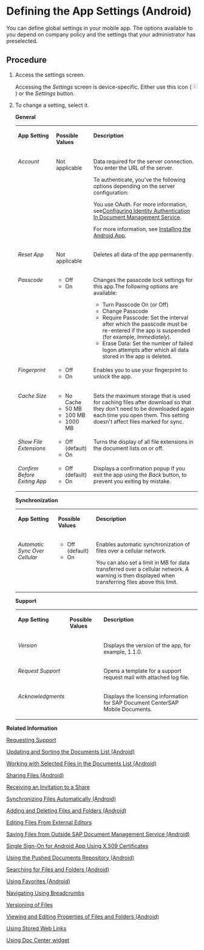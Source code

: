<!-- loio5468c2412201434a860b6e4436530db1 -->

# Defining the App Settings \(Android\)

You can define global settings in your mobile app. The options available to you depend on company policy and the settings that your administrator has preselected.



## Procedure

1.  Access the settings screen.

    Accessing the *Settings* screen is device-specific. Either use this icon \(![Android Settings Icon](images/Android_Settings_Icon_189c142.jpg)\) or the *Settings* button.

2.  To change a setting, select it.

    **General**


    <table>
    <tr>
    <th valign="top">

    App Setting
    
    </th>
    <th valign="top">

    Possible Values
    
    </th>
    <th valign="top">

    Description
    
    </th>
    </tr>
    <tr>
    <td valign="top">
    
    *Account*
    
    </td>
    <td valign="top">
    
    Not applicable
    
    </td>
    <td valign="top">
    
    Data required for the server connection. You enter the URL of the server.

    To authenticate, you've the following options depending on the server configuration:

    You use OAuth. For more information, see[Configuring Identity Authentication In Document Management Service](configuring-identity-authentication-in-document-management-service-cf44481.md).

    For more information, see [Installing the Android App](installing-the-android-app-1662355.md).
    
    </td>
    </tr>
    <tr>
    <td valign="top">
    
    *Reset App*
    
    </td>
    <td valign="top">
    
    Not applicable
    
    </td>
    <td valign="top">
    
    Deletes all data of the app permanently.
    
    </td>
    </tr>
    <tr>
    <td valign="top">
    
    *Passcode*
    
    </td>
    <td valign="top">
    
    -   Off
    -   On


    
    </td>
    <td valign="top">
    
    Changes the passcode lock settings for this app.The following options are available:

    -   Turn Passcode On \(or Off\)
    -   Change Passcode
    -   Require Passcode: Set the interval after which the passcode must be re-entered if the app is suspended \(for example, *Immediately*\).
    -   Erase Data: Set the number of failed logon attempts after which all data stored in the app is deleted.


    
    </td>
    </tr>
    <tr>
    <td valign="top">
    
    *Fingerprint*
    
    </td>
    <td valign="top">
    
    -   Off
    -   On


    
    </td>
    <td valign="top">
    
    Enables you to use your fingerprint to unlock the app.
    
    </td>
    </tr>
    <tr>
    <td valign="top">
    
    *Cache Size*
    
    </td>
    <td valign="top">
    
    -   No Cache
    -   50 MB
    -   100 MB
    -   1000 MB


    
    </td>
    <td valign="top">
    
    Sets the maximum storage that is used for caching files after download so that they don't need to be downloaded again each time you open them. This setting doesn't affect files marked for sync.
    
    </td>
    </tr>
    <tr>
    <td valign="top">
    
    *Show File Extensions*
    
    </td>
    <td valign="top">
    
    -   Off \(default\)
    -   On


    
    </td>
    <td valign="top">
    
    Turns the display of all file extensions in the document lists on or off.
    
    </td>
    </tr>
    <tr>
    <td valign="top">
    
    *Confirm Before Exiting App*
    
    </td>
    <td valign="top">
    
    -   Off \(default\)
    -   On


    
    </td>
    <td valign="top">
    
    Displays a confirmation popup if you exit the app using the *Back* button, to prevent you exiting by mistake.
    
    </td>
    </tr>
    </table>
    
    **Synchronization**


    <table>
    <tr>
    <th valign="top">

    App Setting
    
    </th>
    <th valign="top">

    Possible Values
    
    </th>
    <th valign="top">

    Description
    
    </th>
    </tr>
    <tr>
    <td valign="top">
    
    *Automatic Sync Over Cellular*
    
    </td>
    <td valign="top">
    
    -   Off \(default\)
    -   On


    
    </td>
    <td valign="top">
    
    Enables automatic synchronization of files over a cellular network.

    You can also set a limit in MB for data transferred over a cellular network. A warning is then displayed when transferring files above this limit.
    
    </td>
    </tr>
    </table>
    
    **Support**


    <table>
    <tr>
    <th valign="top">

    App Setting
    
    </th>
    <th valign="top">

    Possible Values
    
    </th>
    <th valign="top">

    Description
    
    </th>
    </tr>
    <tr>
    <td valign="top">
    
    *Version*
    
    </td>
    <td valign="top">
    
     
    
    </td>
    <td valign="top">
    
    Displays the version of the app, for example, 1.1.0.
    
    </td>
    </tr>
    <tr>
    <td valign="top">
    
    *Request Support*
    
    </td>
    <td valign="top">
    
     
    
    </td>
    <td valign="top">
    
    Opens a template for a support request mail with attached log file.
    
    </td>
    </tr>
    <tr>
    <td valign="top">
    
    *Acknowledgments*
    
    </td>
    <td valign="top">
    
     
    
    </td>
    <td valign="top">
    
    Displays the licensing information for SAP Document CenterSAP Mobile Documents.
    
    </td>
    </tr>
    </table>
    

**Related Information**  


[Requesting Support](requesting-support-10d5a5a.md "In the Android app of SAP Document Management Service, the Request Support feature is available in the Settings dialog.")

[Updating and Sorting the Documents List \(Android\)](updating-and-sorting-the-documents-list-android-73d5880.md "The SAP Document Management Service app refreshes the list of documents whenever you navigate to a folder.")

[Working with Selected Files in the Documents List \(Android\)](working-with-selected-files-in-the-documents-list-android-3fdff64.md "The documents list displays a list of files and subfolders when you access any folder in SAP Document Management Service.")

[Sharing Files \(Android\)](sharing-files-android-a37c8fb.md "You can share files with colleagues and business partners by creating a link to a share containing the files you want to share. You can distribute the link by e-mail, instant messaging, or social networks, wherever you want.")

[Receiving an Invitation to a Share](receiving-an-invitation-to-a-share-c147806.md "In SAP Document CenterSAP Mobile Documents, share administrators can invite other users to become share members.")

[Synchronizing Files Automatically \(Android\)](synchronizing-files-automatically-android-a65e88a.md "The mobile apps of SAP Document CenterSAP Mobile Documents can keep your files up to date on your device, even if you do not access the files. In addition, the files are still available when you are offline and have no network access.")

[Adding and Deleting Files and Folders \(Android\)](adding-and-deleting-files-and-folders-android-d7c9f53.md "In the SAP Document Management Service mobile app you can add and delete files and folders.")

[Editing Files From External Editors](editing-files-from-external-editors-fb50696.md "On Android devices, you can access files that are stored in SAP Document Management Service from other applications that support the Document Provider extension. You can edit these files and then save them back to SAP Document Management Service.")

[Saving Files from Outside SAP Document Management Service \(Android\)](saving-files-from-outside-sap-document-management-service-android-e02ce26.md "In the SAP Document Management Service mobile app you can save files from other applications.")

[Single Sign-On for Android App Using X.509 Certificates](single-sign-on-for-android-app-using-x-509-certificates-42daae6.md "You can configure your SAP Document CenterSAP Mobile Documents Android mobile app with a certificate for logging on without a user name and password.")

[Using the Pushed Documents Repository \(Android\)](using-the-pushed-documents-repository-android-0b74311.md "The Pushed Documents repository of SAP Document CenterSAP Mobile Documents gives an overview of all pushed documents that are automatically downloaded to your device.")

[Searching for Files and Folders \(Android\)](searching-for-files-and-folders-android-0782d45.md "The SAP Document Management Service mobile app enables you to search offline and online for files and folders in any repository and browse the search results quickly and easily.")

[Using Favorites \(Android\)](using-favorites-android-e15a753.md "To quickly access specific files or folders, you can add links to these items and store them in the Favorites folder.")

[Navigating Using Breadcrumbs](navigating-using-breadcrumbs-ea093e1.md "In the SAP Document Management Service android app, you can switch easily to parent folders of the current folder.")

[Versioning of Files](versioning-of-files-a365676.md)

[Viewing and Editing Properties of Files and Folders \(Android\)](viewing-and-editing-properties-of-files-and-folders-android-4a1d42a.md "In the SAP Document Management Service mobile app you can view the properties of a file or a folder and edit some of these properties.")

[Using Stored Web Links](using-stored-web-links-2964d63.md "You can open stored Web links on your Android device.")

[Using Doc Center widget](using-doc-center-widget-69754f5.md "")

